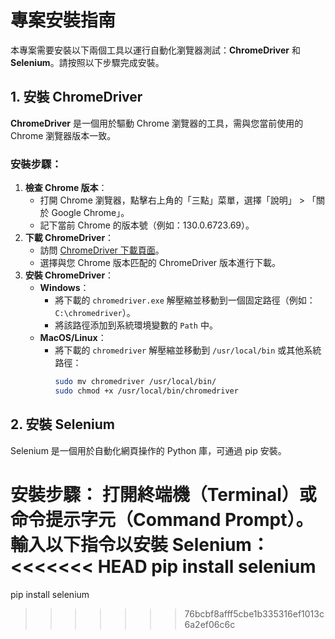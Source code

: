# 專案安裝指南

本專案需要安裝以下兩個工具以運行自動化瀏覽器測試：**ChromeDriver** 和 **Selenium**。請按照以下步驟完成安裝。

## 1. 安裝 ChromeDriver

**ChromeDriver** 是一個用於驅動 Chrome 瀏覽器的工具，需與您當前使用的 Chrome 瀏覽器版本一致。

### 安裝步驟：
1. **檢查 Chrome 版本**：
   - 打開 Chrome 瀏覽器，點擊右上角的「三點」菜單，選擇「說明」 > 「關於 Google Chrome」。
   - 記下當前 Chrome 的版本號（例如：130.0.6723.69）。
2. **下載 ChromeDriver**：
   - 訪問 [ChromeDriver 下載頁面](https://developer.chrome.com/docs/chromedriver/downloads?hl=zh-tw)。
   - 選擇與您 Chrome 版本匹配的 ChromeDriver 版本進行下載。
3. **安裝 ChromeDriver**：
   - **Windows**：
     - 將下載的 `chromedriver.exe` 解壓縮並移動到一個固定路徑（例如：`C:\chromedriver`）。
     - 將該路徑添加到系統環境變數的 `Path` 中。
   - **MacOS/Linux**：
     - 將下載的 `chromedriver` 解壓縮並移動到 `/usr/local/bin` 或其他系統路徑：
       ```bash
       sudo mv chromedriver /usr/local/bin/
       sudo chmod +x /usr/local/bin/chromedriver

## 2. 安裝 Selenium

Selenium 是一個用於自動化網頁操作的 Python 庫，可通過 pip 安裝。

安裝步驟：
打開終端機（Terminal）或命令提示字元（Command Prompt）。
輸入以下指令以安裝 Selenium：
<<<<<<< HEAD
 pip install selenium
=======
 pip install selenium
>>>>>>> 76bcbf8afff5cbe1b335316ef1013c6a2ef06c6c
